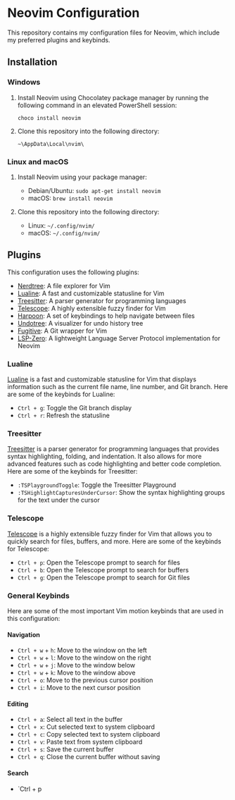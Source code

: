 # Neovim Configuration

This repository contains my configuration files for Neovim, which include my preferred plugins and keybinds.

## Installation

### Windows

1. Install Neovim using Chocolatey package manager by running the following command in an elevated PowerShell session:

    ```
    choco install neovim
    ```

2. Clone this repository into the following directory:

    ```
    ~\AppData\Local\nvim\
    ```
    
### Linux and macOS

1. Install Neovim using your package manager:

   - Debian/Ubuntu: `sudo apt-get install neovim`
   - macOS: `brew install neovim`

2. Clone this repository into the following directory:

   - Linux: `~/.config/nvim/`
   - macOS: `~/.config/nvim/`

## Plugins

This configuration uses the following plugins:

- [Nerdtree](https://github.com/preservim/nerdtree): A file explorer for Vim
- [Lualine](https://github.com/hoob3rt/lualine.nvim): A fast and customizable statusline for Vim
- [Treesitter](https://github.com/nvim-treesitter/nvim-treesitter): A parser generator for programming languages
- [Telescope](https://github.com/nvim-telescope/telescope.nvim): A highly extensible fuzzy finder for Vim
- [Harpoon](https://github.com/ThePrimeagen/harpoon): A set of keybindings to help navigate between files
- [Undotree](https://github.com/mbbill/undotree): A visualizer for undo history tree
- [Fugitive](https://github.com/tpope/vim-fugitive): A Git wrapper for Vim
- [LSP-Zero](https://github.com/creativenull/lsp-zero.nvim): A lightweight Language Server Protocol implementation for Neovim

### Lualine

[Lualine](https://github.com/hoob3rt/lualine.nvim) is a fast and customizable statusline for Vim that displays information such as the current file name, line number, and Git branch. Here are some of the keybinds for Lualine:

- `Ctrl + g`: Toggle the Git branch display
- `Ctrl + r`: Refresh the statusline

### Treesitter

[Treesitter](https://github.com/nvim-treesitter/nvim-treesitter) is a parser generator for programming languages that provides syntax highlighting, folding, and indentation. It also allows for more advanced features such as code highlighting and better code completion. Here are some of the keybinds for Treesitter:

- `:TSPlaygroundToggle`: Toggle the Treesitter Playground
- `:TSHighlightCapturesUnderCursor`: Show the syntax highlighting groups for the text under the cursor

### Telescope

[Telescope](https://github.com/nvim-telescope/telescope.nvim) is a highly extensible fuzzy finder for Vim that allows you to quickly search for files, buffers, and more. Here are some of the keybinds for Telescope:

- `Ctrl + p`: Open the Telescope prompt to search for files
- `Ctrl + b`: Open the Telescope prompt to search for buffers
- `Ctrl + g`: Open the Telescope prompt to search for Git files

### General Keybinds

Here are some of the most important Vim motion keybinds that are used in this configuration:

#### Navigation

- `Ctrl + w` + `h`: Move to the window on the left
- `Ctrl + w` + `l`: Move to the window on the right
- `Ctrl + w` + `j`: Move to the window below
- `Ctrl + w` + `k`: Move to the window above
- `Ctrl + o`: Move to the previous cursor position
- `Ctrl + i`: Move to the next cursor position

#### Editing

- `Ctrl + a`: Select all text in the buffer
- `Ctrl + x`: Cut selected text to system clipboard
- `Ctrl + c`: Copy selected text to system clipboard
- `Ctrl + v`: Paste text from system clipboard
- `Ctrl + s`: Save the current buffer
- `Ctrl + q`: Close the current buffer without saving

#### Search

- `Ctrl + p


